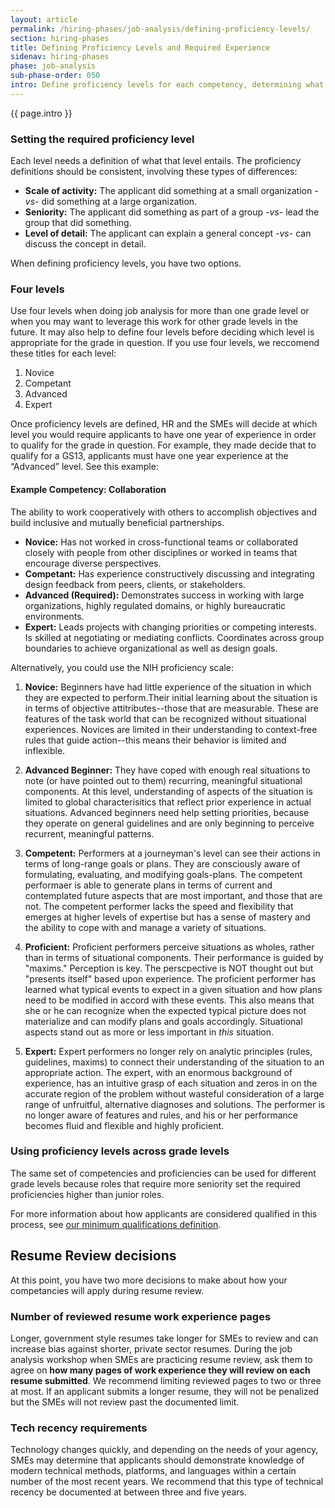 ```yaml
---
layout: article
permalink: /hiring-phases/job-analysis/defining-proficiency-levels/
section: hiring-phases
title: Defining Proficiency Levels and Required Experience
sidenav: hiring-phases
phase: job-analysis
sub-phase-order: 050
intro: Define proficiency levels for each competency, determining what is needed to qualify in this hiring action.
---
```


<p class="usa-intro">
  {{ page.intro }}
</p>

### Setting the required proficiency level


Each level needs a definition of what that level entails. The proficiency definitions should be consistent, involving these types of differences:

- **Scale of activity:** The applicant did something at a small organization _-vs-_ did something at a large organization.
- **Seniority:** The applicant did something as part of a group _-vs-_ lead the group that did something.
- **Level of detail:** The applicant can explain a general concept _-vs-_ can discuss the concept in detail.

When defining proficiency levels, you have two options.

### Four levels

Use four levels when doing job analysis for more than one grade level or when you may want to leverage this work for other grade levels in the future. It may also help to define four levels before deciding which level is appropriate for the grade in question. If you use four levels, we reccomend these titles for each level:

1. Novice
2. Competant
3. Advanced
4. Expert

Once proficiency levels are defined, HR and the SMEs will decide at which level you would require applicants to have one year of experience in order to qualify for the grade in question. For example, they made decide that to qualify for a GS13, applicants must have one year experience at the “Advanced” level. See this example:

#### Example Competency: Collaboration

The ability to work cooperatively with others to accomplish objectives and build inclusive and mutually beneficial partnerships.

* **Novice:** Has not worked in cross-functional teams or collaborated closely with people from other disciplines or worked in teams that encourage diverse perspectives.
* **Competant:** Has experience constructively discussing and integrating design feedback from peers, clients, or stakeholders.
* **Advanced (Required):** Demonstrates success in working with large organizations, highly regulated domains, or highly bureaucratic environments.
* **Expert:** Leads projects with changing priorities or competing interests. Is skilled at negotiating or mediating conflicts. Coordinates across group boundaries to achieve organizational as well as design goals.


Alternatively, you could use the NIH proficiency scale:

1. **Novice:** Beginners have had little experience of the situation in which they are expected to perform.Their initial learning about the situation is in terms of objective attitributes--those that are measurable. These are features of the task world that can be recognized without situational experiences. Novices are limited in their understanding to context-free rules that guide action--this means their behavior is limited and inflexible.

2. **Advanced Beginner:** They have coped with enough real situations to note (or have pointed out to them) recurring, meaningful situational components. At this level, understanding of aspects of the situation is limited to global characterisitics that reflect prior experience in actual situations. Advanced beginners need help setting priorities, because they operate on general guidelines and are only beginning to perceive recurrent, meaningful patterns.

3. **Competent:** Performers at a journeyman's level can see their actions in terms of long-range goals or plans. They are consciously aware of formulating, evaluating, and modifying goals-plans. The competent performaer is able to generate plans in terms of current and contemplated future aspects that are most important, and those that are not. The competent performer lacks the speed and flexibility that emerges at higher levels of expertise but has a sense of mastery and the ability to cope with and manage a variety of situations.

4. **Proficient:** Proficient performers perceive situations as wholes, rather than in terms of situational components. Their performance is guided by "maxims." Perception is key. The perscpective is NOT thought out but "presents itself" based upon experience. The proficient performer has learned what typical events to expect in a given situation and how plans need to be modified in accord with these events. This also means that she or he can recognize when the expected typical picture does not materialize and can modify plans and goals accordingly. Situational aspects stand out as more or less important in *this* situation.

5. **Expert:** Expert performers no longer rely on analytic principles (rules, guidelines, maxims) to connect their understanding of the situation to an appropriate action. The expert, with an enormous background of experience, has an intuitive grasp of each situation and zeros in on the accurate region of the problem without wasteful consideration of a large range of unfruitful, alternative diagnoses and solutions. The performer is no longer aware of features and rules, and his or her performance becomes fluid and flexible and highly proficient.



### Using proficiency levels across grade levels

The same set of competencies and proficiencies can be used for different grade levels because roles that require more seniority set the required proficiencies higher than junior roles.

For more information about how applicants are considered qualified in this process, see [our minimum qualifications definition](../../../about/differences/).


## Resume Review decisions

At this point, you have two more decisions to make about how your competancies will apply during resume review.

<h3 id="resume-review-page-count">Number of reviewed resume work experience pages</h3>
<p>
  Longer, government style resumes take longer for SMEs to review and can increase bias against shorter, private sector resumes. During the job analysis workshop when SMEs are practicing resume review, ask them to agree on <strong>how many pages of work experience they will review on each resume submitted</strong>. We recommend limiting reviewed pages to two or three at most. If an applicant submits a longer resume, they will not be penalized but the SMEs will not review past the documented limit.
</p>

<h3>Tech recency requirements</h3>
<p>
  Technology changes quickly, and depending on the needs of your agency, SMEs may determine that applicants should demonstrate knowledge of modern technical methods, platforms, and languages within a certain number of the most recent years. We recommend that this type of technical recency be documented at between three and five years.
</p>
